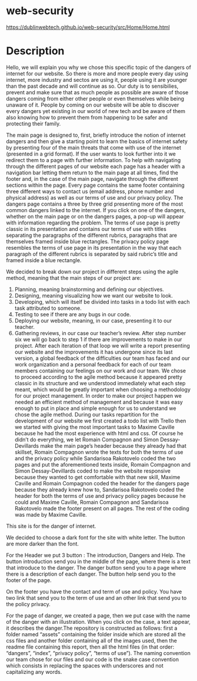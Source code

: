 # web-security

https://dublinwebtech.github.io/web-security/src/Home/Home.html

# Description

Hello, we will explain you why we chose this specific topic of the dangers of internet for our website. 
So there is more and more people every day using internet, more industry and sectos are using it, people using it are younger than the past decade and will continue as so. 
Our duty is to sensibilies, prevent and make sure that as much people as possible are aware of those dangers coming from either other people or even themselves while being unaware of it. 
People by coming on our website will be able to discover every dangers yet existing in our world of new tech and be aware of them also knowing how to prevent them from happening to be safer and protecting their family.


The main page is designed to, first, briefly introduce the notion of internet dangers and then give a starting point to learn the basics of internet safety by presenting four of the main threats that come with use of the internet (presented in a grid format). If the user wants to look further into it we redirect them to a page with further information. To help with navigating through the different pages of our website each page has a header with a navigation bar letting them return to the main page at all times, find the footer and, in the case of the main page, navigate through the different sections within the page. Every page contains the same footer containing three different ways to contact us (email address, phone number and physical address) as well as our terms of use and our privacy policy. The dangers page contains a three by three grid presenting more of the most common dangers linked to the internet. If you click on one of the dangers, whether on the main page or on the dangers pages, a pop-up will appear with information regarding the problem. The terms of use page is pretty classic in its presentation and contains our terms of use with titles separating the paragraphs of the different rubrics, paragraphs that are themselves framed inside blue rectangles. The privacy policy page resembles the terms of use page in its presentation in the way that each paragraph of the different rubrics is separated by said rubric’s title and framed inside a blue rectangle.

We decided to break down our project in different steps using the agile method, meaning that the main steps of our project are: 
1) Planning, meaning brainstorming and defining our objectives.
2) Designing, meaning visualizing how we want our website to look.
3) Developing, which will itself be divided into tasks in a todo list with each task attributed to someone.
4) Testing to see if there are any bugs in our code.
5) Deploying our website, meaning, in our case, presenting it to our teacher.
6) Gathering reviews, in our case our teacher’s review.
After step number six we will go back to step 1 if there are improvements to make in our project. After each iteration of that loop we will write a report presenting our website and the improvements it has undergone since its last version, a global feedback of the difficulties our team has faced and our work organization and a personal feedback for each of our team members containing our feelings on our work and our team. We chose to proceed according to the agile method because it appeared pretty classic in its structure and we understood immediately what each step meant, which would be greatly important when choosing a methodology for our project management. In order to make our project happen we needed an efficient method of management and because it was easy enough to put in place and simple enough for us to understand we chose the agile method. During our tasks repartition for the development of our website we first created a todo list with Trello then we started with giving the most important tasks to Maxime Caville because he had the most experience with html and css. Of course he didn’t do everything, we let Romain Compagnon and Simon Dessay-Devillards make the main page’s header because they already had that skillset, Romain Compagnon wrote the texts for both the terms of use and the privacy policy while Sandarisoa Rakotovelo coded the two pages and put the aforementioned texts inside, Romain Compagnon and Simon Dessay-Devillards coded to make the website responsive because they wanted to get comfortable with that new skill, Maxime Caville and Romain Compagnon coded the header for the dangers page because they already knew how to, Sandarisoa Rakotovelo coded the header for both the terms of use and privacy policy pages because he could and Maxime Caville, Romain Compagnon and Sandarisoa Rakotovelo made the footer present on all pages. The rest of the coding was made by Maxime Caville.

This site is for the danger of internet.

We decided to choose a dark font for the site with white letter. The button are more darker than the font.

For the Header we put 3 button : The introduction, Dangers and Help. The button introduction send you in the middle of the page, where there is a text that introduce to the danger. The danger button send you to a page where there is a description of each danger. The button help send you to the footer of the page.

On the footer you have the contact and term of use and policy. You have two link that send you to the term of use and an other link that send you to the policy privacy.

For the page of danger, we created a page, then we put case with the name of the danger with an illustration. When you click on the case, a text appear, it describes the danger.The repository is constructed as follows: first a folder named “assets” containing the folder inside which are stored all the css files and another folder containing all of the images used, then the readme file containing this report, then all the html files (in that order: “dangers”, “index”, “privacy policy”, “terms of use”). The naming convention our team chose for our files and our code is the snake case convention which consists in replacing the spaces with underscores and not capitalizing any words.


